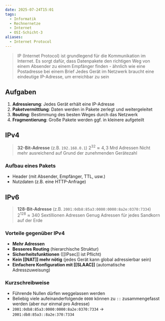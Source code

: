 ```yaml
---
date: 2025-07-24T15:01
tags:
  - Informatik
  - Rechnernetze
  - Internet
  - OSI-Schicht-3
aliases:
  - Internet Protocol
---
```

> IP (Internet Protocol) ist grundlegend für die Kommunikation im Internet.
> Es sorgt dafür, dass Datenpakete den richtigen Weg von einem Absender zu einem Empfänger finden - ähnlich wie eine Postadresse bei einem Brief
> Jedes Gerät im Netzwerk braucht eine eindeutige IP-Adresse, um erreichbar zu sein

## Aufgaben
1. **Adressierung**: Jedes Gerät erhält eine IP-Adresse
2. **Paketvermittlung**: Daten werden in Pakete zerlegt und weitergeleitet
3. **Routing**: Bestimmung des besten Weges durch das Netzwerk
4. **Fragmentierung**: Große Pakete werden ggf. in kleinere aufgeteilt

## IPv4

> **32-Bit-Adresse** (z.B. `192.168.0.1`)
> $2^{32} \approx 4,3\text{ Mrd Adressen}$
> Nicht mehr ausreichend auf Grund der zunehmenden Gerätezahl

### Aufbau eines Pakets
- Header (mit Absender, Empfänger, TTL, usw.)
- Nutzdaten (z.B. eine HTTP-Anfrage)

## IPv6

> **128-Bit-Adresse** (z.B. `2001:0db8:85a3:0000:0000:8a2e:0370:7334`)
> $2^{128} \approx 340\text{ Sextillionen Adressen}$
> Genug Adressen für jedes Sandkorn auf der Erde

### Vorteile gegenüber IPv4
- **Mehr Adressen**
- **Besseres Routing** (hierarchische Struktur)
- **Sicherheitsfunktionen** ([[IPsec]] ist Pflicht)
- **Kein [[NAT]] mehr nötig** (jedes Gerät kann global adressierbar sein)
- **Einfachere Konfiguration mit [[SLAAC]]** (automatische Adresszuweisung)

### Kurzschreibweise
- Führende Nullen dürfen weggelassen werden
- Beliebig viele aufeinanderfolgende `0000` können zu `::` zusammengefasst werden (aber nur einmal pro Adresse)
- `2001:0db8:85a3:0000:0000:8a2e:0370:7334` → `2001:db8:85a3::8a2e:370:7334`